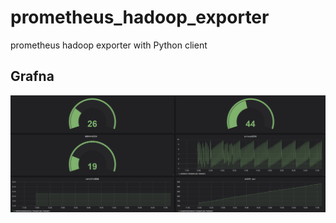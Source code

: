 # prometheus_hadoop_exporter
prometheus hadoop exporter with Python client



## Grafna    



![](img\common.png)
